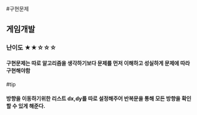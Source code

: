 #구현문제
## 게임개발
### 난이도 ★★☆☆☆
#### 구현문제는 따로 알고리즘을 생각하기보다 문제를 먼저 이해하고 성실하게 문제에 따라 구현해야함

#tip
#### 방향을 이동하기위한 리스트 dx,dy를 따로 설정해주어 반복문을 통해 모든 방향을 확인할 수 있게 해준다.